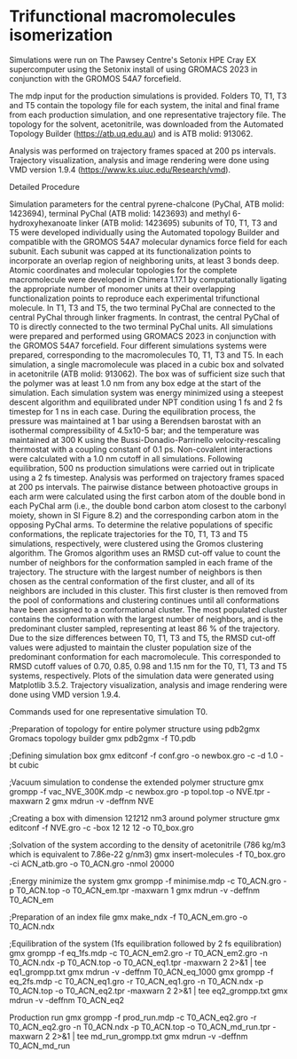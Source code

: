 # Trifunctional macromolecules isomerization


Simulations were run on The Pawsey Centre's Setonix HPE Cray EX supercomputer using the Setonix install of using GROMACS 2023 in conjunction with the GROMOS 54A7 forcefield. 

The mdp input for the production simulations is provided. Folders T0, T1, T3 and T5 contain the topology file for each system, the inital and final frame from each production simulation, and one representative trajectory file. The topology for the solvent, acetonitrile, was downloaded from the Automated Topology Builder (https://atb.uq.edu.au) and is ATB molid: 913062. 

Analysis was performed on trajectory frames spaced at 200 ps intervals. Trajectory visualization, analysis and image rendering were done using VMD version 1.9.4 (https://www.ks.uiuc.edu/Research/vmd). 

Detailed Procedure

Simulation parameters for the central pyrene-chalcone (PyChal, ATB molid: 1423694), terminal PyChal (ATB molid: 1423693) and methyl 6-hydroxyhexanoate linker (ATB molid: 1423695) subunits of T0, T1, T3 and T5 were developed individually using the Automated topology Builder and compatible with the GROMOS 54A7 molecular dynamics force field for each subunit. Each subunit was capped at its functionalization points to incorporate an overlap region of neighboring units, at least 3 bonds deep. Atomic coordinates and molecular topologies for the complete macromolecule were developed in Chimera 1.17.1 by computationally ligating the appropriate number of monomer units at their overlapping functionalization points to reproduce each experimental trifunctional molecule. In T1, T3 and T5, the two terminal PyChal are connected to the central PyChal through linker fragments. In contrast, the central PyChal of T0 is directly connected to the two terminal PyChal units.
All simulations were prepared and performed using GROMACS 2023 in conjunction with the GROMOS 54A7 forcefield. Four different simulations systems were prepared, corresponding to the macromolecules T0, T1, T3 and T5. In each simulation, a single macromolecule was placed in a cubic box and solvated in acetonitrile (ATB molid: 913062). The box was of sufficient size such that the polymer was at least 1.0 nm from any box edge at the start of the simulation. Each simulation system was energy minimized using a steepest descent algorithm and equilibrated under NPT condition using 1 fs and 2 fs timestep for 1 ns in each case. During the equilibration process, the pressure was maintained at 1 bar using a Berendsen barostat with an isothermal compressibility of 4.5x10-5 bar; and the temperature was maintained at 300 K using the Bussi-Donadio-Parrinello velocity-rescaling thermostat with a coupling constant of 0.1 ps. Non-covalent interactions were calculated with a 1.0 nm cutoff in all simulations. Following equilibration, 500 ns production simulations were carried out in triplicate using a 2 fs timestep.
Analysis was performed on trajectory frames spaced at 200 ps intervals. The pairwise distance between photoactive groups in each arm were calculated using the first carbon atom of the double bond in each PyChal arm (i.e., the double bond carbon atom closest to the carbonyl moiety, shown in SI Figure 8.2)  and the corresponding carbon atom in the opposing PyChal arms.
To determine the relative populations of specific conformations, the replicate trajectories for the T0, T1, T3 and T5 simulations, respectively, were clustered using the Gromos clustering algorithm. The Gromos algorithm uses an RMSD cut-off value to count the number of neighbors for the conformation sampled in each frame of the trajectory. The structure with the largest number of neighbors is then chosen as the central conformation of the first cluster, and all of its neighbors are included in this cluster. This first cluster is then removed from the pool of conformations and clustering continues until all conformations have been assigned to a conformational cluster. The most populated cluster contains the conformation with the largest number of neighbors, and is the predominant cluster sampled, representing at least 86 % of the trajectory. Due to the size differences between T0, T1, T3 and T5, the RMSD cut-off values were adjusted to maintain the cluster population size of the predominant conformation for each macromolecule. This corresponded to RMSD cutoff values of 0.70, 0.85, 0.98 and 1.15 nm for the T0, T1, T3 and T5 systems, respectively. 
Plots of the simulation data were generated using Matplotlib 3.5.2. Trajectory visualization, analysis and image rendering were done using VMD version 1.9.4.

Commands used for one representative simulation T0.

;Preparation of topology for entire polymer structure using pdb2gmx Gromacs topology builder
gmx pdb2gmx -f T0.pdb

;Defining simulation box
gmx editconf -f conf.gro -o newbox.gro -c -d 1.0 -bt cubic

;Vacuum simulation to condense the extended polymer structure 
gmx grompp -f vac_NVE_300K.mdp -c newbox.gro -p topol.top -o NVE.tpr -maxwarn 2
gmx mdrun -v -deffnm NVE

;Creating a box with dimension 12*12*12 nm3 around polymer structure
gmx editconf -f NVE.gro -c -box 12 12 12 -o T0_box.gro

;Solvation of the system according to the density of acetonitrile (786 kg/m3 which is equivalent to 7.86e-22 g/nm3)
gmx insert-molecules -f T0_box.gro -ci ACN_atb.gro -o T0_ACN.gro -nmol 20000 

;Energy minimize the system
gmx grompp -f minimise.mdp -c  T0_ACN.gro -p T0_ACN.top -o T0_ACN_em.tpr -maxwarn 1
gmx mdrun -v -deffnm T0_ACN_em

;Preparation of an index file
gmx make_ndx -f  T0_ACN_em.gro -o  T0_ACN.ndx

;Equilibration of the system (1fs equilibration followed by 2 fs equilibration)
gmx grompp -f eq_1fs.mdp -c  T0_ACN_em2.gro -r  T0_ACN_em2.gro -n  T0_ACN.ndx -p  T0_ACN.top -o T0_ACN_eq1.tpr  -maxwarn 2  2>&1 | tee eq1_grompp.txt
gmx mdrun -v -deffnm T0_ACN_eq_1000
gmx grompp -f eq_2fs.mdp -c  T0_ACN_eq1.gro -r T0_ACN_eq1.gro -n  T0_ACN.ndx -p  T0_ACN.top -o T0_ACN_eq2.tpr  -maxwarn 2  2>&1 | tee eq2_grompp.txt
gmx mdrun -v -deffnm T0_ACN_eq2

Production run
gmx grompp -f prod_run.mdp -c  T0_ACN_eq2.gro -r T0_ACN_eq2.gro -n  T0_ACN.ndx -p  T0_ACN.top -o T0_ACN_md_run.tpr  -maxwarn 2  2>&1 | tee md_run_grompp.txt
gmx mdrun -v -deffnm T0_ACN_md_run
